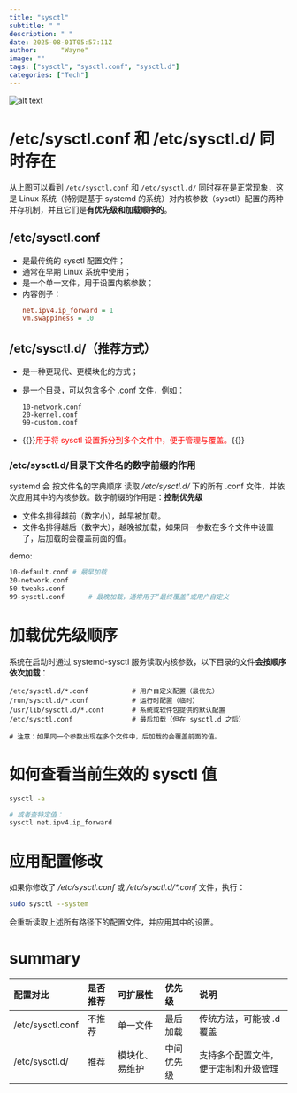 ```yaml
---
title: "sysctl"
subtitle: " "
description: " "
date: 2025-08-01T05:57:11Z
author:      "Wayne"
image: ""
tags: ["sysctl", "sysctl.conf", "sysctl.d"]
categories: ["Tech"]
---
```


![alt text](/img/image-33.png)

# /etc/sysctl.conf 和 /etc/sysctl.d/ 同时存在

从上图可以看到 `/etc/sysctl.conf` 和 `/etc/sysctl.d/` 同时存在是正常现象，这是 Linux 系统（特别是基于 systemd 的系统）对内核参数（sysctl）配置的两种并存机制，并且它们是**有优先级和加载顺序的**。

## /etc/sysctl.conf

- 是最传统的 sysctl 配置文件；
- 通常在早期 Linux 系统中使用；
- 是一个单一文件，用于设置内核参数；
- 内容例子：
  ```ini
  net.ipv4.ip_forward = 1
  vm.swappiness = 10
  ```

## /etc/sysctl.d/（推荐方式）

- 是一种更现代、更模块化的方式；
- 是一个目录，可以包含多个 .conf 文件，例如：

  ```vbnet
  10-network.conf
  20-kernel.conf
  99-custom.conf
  ```

- {{<rawhtml>}}<span style="color:red;">用于将 sysctl 设置拆分到多个文件中，便于管理与覆盖。</span>{{</rawhtml>}}

### /etc/sysctl.d/目录下文件名的数字前缀的作用

systemd 会 按文件名的字典顺序 读取 _/etc/sysctl.d/_ 下的所有 .conf 文件，并依次应用其中的内核参数。数字前缀的作用是：**控制优先级**

- 文件名排得越前（数字小），越早被加载。
- 文件名排得越后（数字大），越晚被加载，如果同一参数在多个文件中设置了，后加载的会覆盖前面的值。

demo:

```bash
10-default.conf # 最早加载
20-network.conf
50-tweaks.conf
99-sysctl.conf      # 最晚加载，通常用于“最终覆盖”或用户自定义
```

# 加载优先级顺序

系统在启动时通过 systemd-sysctl 服务读取内核参数，以下目录的文件**会按顺序依次加载**：

```text
/etc/sysctl.d/*.conf           # 用户自定义配置（最优先）
/run/sysctl.d/*.conf           # 运行时配置（临时）
/usr/lib/sysctl.d/*.conf       # 系统或软件包提供的默认配置
/etc/sysctl.conf               # 最后加载（但在 sysctl.d 之后）

# 注意：如果同一个参数出现在多个文件中，后加载的会覆盖前面的值。
```

# 如何查看当前生效的 sysctl 值

```bash
sysctl -a

# 或者查特定值：
sysctl net.ipv4.ip_forward
```

# 应用配置修改

如果你修改了 _/etc/sysctl.conf_ 或 _/etc/sysctl.d/\*.conf_ 文件，执行：

```bash
sudo sysctl --system
```

会重新读取上述所有路径下的配置文件，并应用其中的设置。

# summary

| 配置对比         | 是否推荐 | 可扩展性       | 优先级     | 说明                                 |
| :--------------- | :------- | :------------- | :--------- | :----------------------------------- |
| /etc/sysctl.conf | 不推荐   | 单一文件       | 最后加载   | 传统方法，可能被 .d 覆盖             |
| /etc/sysctl.d/   | 推荐     | 模块化、易维护 | 中间优先级 | 支持多个配置文件，便于定制和升级管理 |
